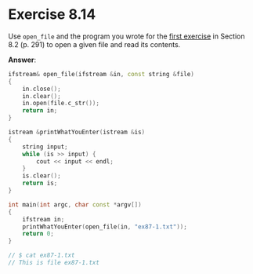 # Exercise 8.14

Use `open_file` and the program you wrote for the [first exercise](Exercise-8.4.md) in Section 8.2 (p. 291) to open a given file and read its contents.

**Answer**:

```cpp
ifstream& open_file(ifstream &in, const string &file)
{
    in.close();
    in.clear();
    in.open(file.c_str());
    return in;
}

istream &printWhatYouEnter(istream &is)
{
    string input;
    while (is >> input) {
        cout << input << endl;
    }
    is.clear();
    return is;
}

int main(int argc, char const *argv[])
{
    ifstream in;
    printWhatYouEnter(open_file(in, "ex87-1.txt"));
    return 0;
}

// $ cat ex87-1.txt
// This is file ex87-1.txt
```
